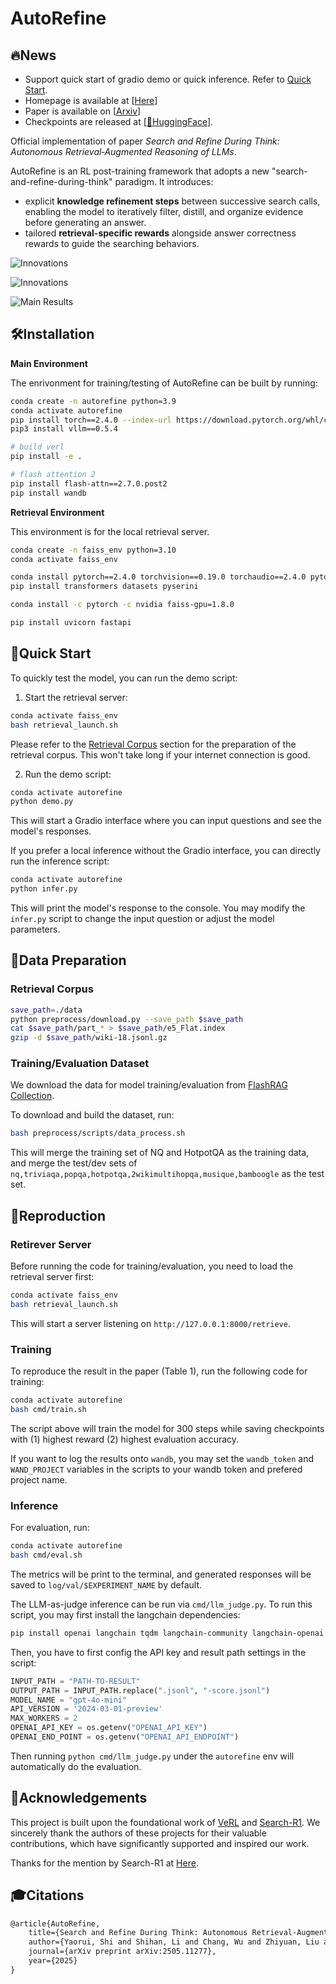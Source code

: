 # AutoRefine

## 🔥News

- Support quick start of gradio demo or quick inference. Refer to [Quick Start](#quick-start).
- Homepage is available at \[[Here](https://syr-cn.github.io/AutoRefine/)\]
- Paper is available on \[[Arxiv](https://www.arxiv.org/pdf/2505.11277)\]
- Checkpoints are released at \[[🤗HuggingFace](https://huggingface.co/yrshi/AutoRefine-Qwen2.5-3B-Base)\].


Official implementation of paper *Search and Refine During Think: Autonomous Retrieval‑Augmented Reasoning of LLMs*.

AutoRefine is an RL post-training framework that adopts a new "search-and-refine-during-think" paradigm. It introduces:
- explicit **knowledge refinement steps** between successive search calls, enabling the model to iteratively filter, distill, and organize evidence before generating an answer.
- tailored **retrieval-specific rewards** alongside answer correctness rewards to guide the searching behaviors.

![Innovations](assets/radar_plot.jpg)

![Innovations](assets/innovations.jpg)

![Main Results](assets/main_results.jpg)


## 🛠️Installation

**Main Environment**

The enrivonment for training/testing of AutoRefine can be built by running:

```bash
conda create -n autorefine python=3.9
conda activate autorefine
pip install torch==2.4.0 --index-url https://download.pytorch.org/whl/cu121
pip3 install vllm==0.5.4

# build verl
pip install -e .

# flash attention 2
pip install flash-attn==2.7.0.post2
pip install wandb
```

**Retrieval Environment**

This environment is for the local retrieval server.

```bash
conda create -n faiss_env python=3.10
conda activate faiss_env

conda install pytorch==2.4.0 torchvision==0.19.0 torchaudio==2.4.0 pytorch-cuda=12.1 -c pytorch -c nvidia
pip install transformers datasets pyserini

conda install -c pytorch -c nvidia faiss-gpu=1.8.0

pip install uvicorn fastapi
```

## 💫Quick Start

To quickly test the model, you can run the demo script:

1. Start the retrieval server:
```bash
conda activate faiss_env
bash retrieval_launch.sh
```
Please refer to the [Retrieval Corpus](#retrieval-corpus) section for the preparation of the retrieval corpus.
This won't take long if your internet connection is good.

2. Run the demo script:
```bash
conda activate autorefine
python demo.py
```
This will start a Gradio interface where you can input questions and see the model's responses.

If you prefer a local inference without the Gradio interface, you can directly run the inference script:
```bash
conda activate autorefine
python infer.py
```
This will print the model's response to the console. You may modify the `infer.py` script to change the input question or adjust the model parameters.

## 📂Data Preparation

### Retrieval Corpus

```bash
save_path=./data
python preprocess/download.py --save_path $save_path
cat $save_path/part_* > $save_path/e5_Flat.index
gzip -d $save_path/wiki-18.jsonl.gz
```

### Training/Evaluation Dataset

We download the data for model training/evaluation from [FlashRAG Collection](https://huggingface.co/datasets/RUC-NLPIR/FlashRAG_datasets).

To download and build the dataset, run:
```bash
bash preprocess/scripts/data_process.sh
```
This will merge the training set of NQ and HotpotQA as the training data, and merge the test/dev sets of `nq,triviaqa,popqa,hotpotqa,2wikimultihopqa,musique,bamboogle` as the test set.

## 🚀Reproduction

### Retirever Server

Before running the code for training/evaluation, you need to load the retrieval server first:
```bash
conda activate faiss_env
bash retrieval_launch.sh
```
This will start a server listening on `http://127.0.0.1:8000/retrieve`.

### Training

To reproduce the result in the paper (Table 1), run the following code for training:
```bash
conda activate autorefine
bash cmd/train.sh
```
The script above will train the model for 300 steps while saving checkpoints with (1) highest reward (2) highest evaluation accuracy.

If you want to log the results onto `wandb`, you may set the `wandb_token` and `WAND_PROJECT` variables in the scripts to your wandb token and prefered project name.

### Inference

For evaluation, run:
```bash
conda activate autorefine
bash cmd/eval.sh
```

The metrics will be print to the terminal, and generated responses will be saved to `log/val/$EXPERIMENT_NAME` by default.

The LLM-as-judge inference can be run via `cmd/llm_judge.py`.
To run this script, you may first install the langchain dependencies:
```bash
pip install openai langchain tqdm langchain-community langchain-openai
```

Then, you have to first config the API key and result path settings in the script:
```python
INPUT_PATH = "PATH-TO-RESULT"
OUTPUT_PATH = INPUT_PATH.replace(".jsonl", "-score.jsonl")
MODEL_NAME = "gpt-4o-mini"
API_VERSION = '2024-03-01-preview'
MAX_WORKERS = 2
OPENAI_API_KEY = os.getenv("OPENAI_API_KEY")
OPENAI_END_POINT = os.getenv("OPENAI_API_ENDPOINT")
```

Then running `python cmd/llm_judge.py` under the `autorefine` env will automatically do the evaluation.


## 🙏Acknowledgements

This project is built upon the foundational work of [VeRL](https://github.com/volcengine/verl) and [Search-R1](https://github.com/PeterGriffinJin/Search-R1).
We sincerely thank the authors of these projects for their valuable contributions, which have significantly supported and inspired our work.

Thanks for the mention by Search-R1 at [Here](https://github.com/PeterGriffinJin/Search-R1?tab=readme-ov-file#awesome-work-powered-or-inspired-by-search-r1).

## 🎓Citations

```latex
@article{AutoRefine,
    title={Search and Refine During Think: Autonomous Retrieval-Augmented Reasoning of LLMs},
    author={Yaorui, Shi and Shihan, Li and Chang, Wu and Zhiyuan, Liu and Junfeng, Fang and Hengxing, Cai and An, Zhang and Xiang, Wang},
    journal={arXiv preprint arXiv:2505.11277},
    year={2025}
}
```
